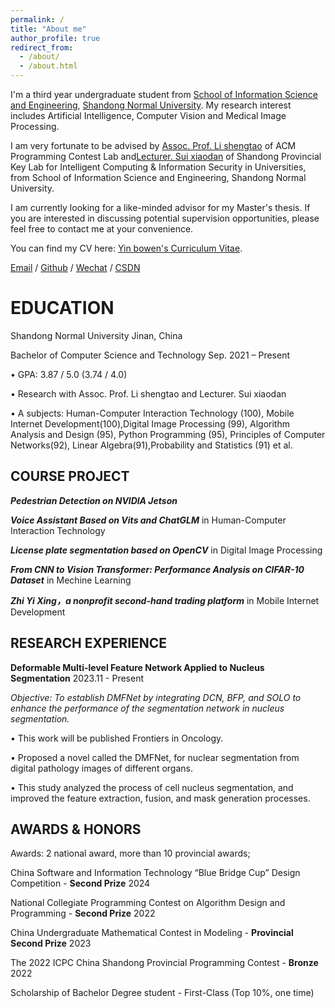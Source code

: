 ```yaml
---
permalink: /
title: "About me"
author_profile: true
redirect_from: 
  - /about/
  - /about.html
---
```


I'm a third year undergraduate student from [School of Information Science and Engineering](http://www.ischool.sdnu.edu.cn/), [Shandong Normal University](https://www.sdnu.edu.cn/). My research interest includes Artificial Intelligence, Computer Vision and Medical Image Processing.

I am very fortunate to be advised by [Assoc. Prof. Li shengtao](http://www.ischool.sdnu.edu.cn/info/1322/5803.htm) of ACM Programming Contest Lab and[Lecturer. Sui xiaodan](http://www.ischool.sdnu.edu.cn/info/1323/7000.htm) of Shandong Provincial Key Lab for Intelligent Computing & Information Security in Universities, from School of Information Science and Engineering, Shandong Normal University. 

I am currently looking for a like-minded advisor for my Master's thesis. If you are interested in discussing potential supervision opportunities, please feel free to contact me at your convenience.

You can find my CV here: [Yin bowen's Curriculum Vitae](../assets/resume.pdf).

[Email](mailto:elisia.ybw@gmail.com) / [Github](https://github.com/YbwElysia) / [Wechat](../images/wechat.jpg) / [CSDN](https://blog.csdn.net/qd1813100174?spm=1000.2115.3001.5343)


EDUCATION
======
Shandong Normal University Jinan, China


Bachelor of Computer Science and Technology Sep. 2021 – Present


• GPA: 3.87 / 5.0 (3.74 / 4.0)


• Research with Assoc. Prof. Li shengtao and Lecturer. Sui xiaodan


• A subjects: Human-Computer Interaction Technology (100), Mobile Internet Development(100),Digital Image Processing (99), Algorithm Analysis and Design (95), Python Programming (95), Principles of Computer Networks(92), Linear Algebra(91),Probability and Statistics (91) et al.

COURSE PROJECT
------
***Pedestrian Detection on NVlDlA Jetson*** 

***Voice Assistant Based on Vits and ChatGLM*** in Human-Computer Interaction Technology

***License plate segmentation based on OpenCV*** in Digital Image Processing

***From CNN to Vision Transformer: Performance Analysis on ClFAR-10 Dataset*** in Mechine Learning

***Zhi Yi Xing，a nonprofit second-hand trading platform*** in Mobile Internet Development

RESEARCH EXPERIENCE
------
**Deformable Multi-level Feature Network Applied to Nucleus Segmentation**       2023.11 - Present

*Objective: To establish DMFNet by integrating DCN, BFP, and SOLO to enhance the performance of the segmentation network in nucleus segmentation.*

• This work will be published Frontiers in Oncology.

• Proposed a novel called the DMFNet, for nuclear segmentation from digital pathology images of different organs.

• This study analyzed the process of cell nucleus segmentation, and improved the feature extraction, fusion, and mask generation processes.

AWARDS & HONORS
------
Awards: 2 national award, more than 10 provincial awards;

China Software and Information Technology “Blue Bridge Cup” Design Competition - **Second Prize** 2024

National Collegiate Programming Contest on Algorithm Design and Programming - **Second Prize** 2022

China Undergraduate Mathematical Contest in Modeling - **Provincial Second Prize** 2023

The 2022 ICPC China Shandong Provincial Programming Contest - **Bronze** 2022

Scholarship of Bachelor Degree student - First-Class (Top 10%, one time)